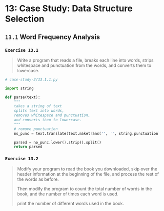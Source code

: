 # 13: Case Study: Data Structure Selection

## `13.1` Word Frequency Analysis

### `Exercise 13.1`

> Write a program that reads a file, breaks each line into words, strips whitespace and punctuation from the words, and converts them to lowercase.

```python
# case-study-3/13.1.1.py

import string

def parse(text):
    """
    takes a string of text
    splits text into words,
    removes whitespace and punctuation,
    and converts them to lowercase.
    """
    # remove punctuation
    no_punc = text.translate(text.maketrans('', '', string.punctuation))

    parsed = no_punc.lower().strip().split()
    return parsed

```

### `Exercise 13.2`

> Modify your program to read the book you downloaded, skip over the header information at the beginning of the file, and process the rest of the words as before.
>
> Then modify the program to count the total number of words in the book, and the number of times each word is used.
>
> print the number of different words used in the book.